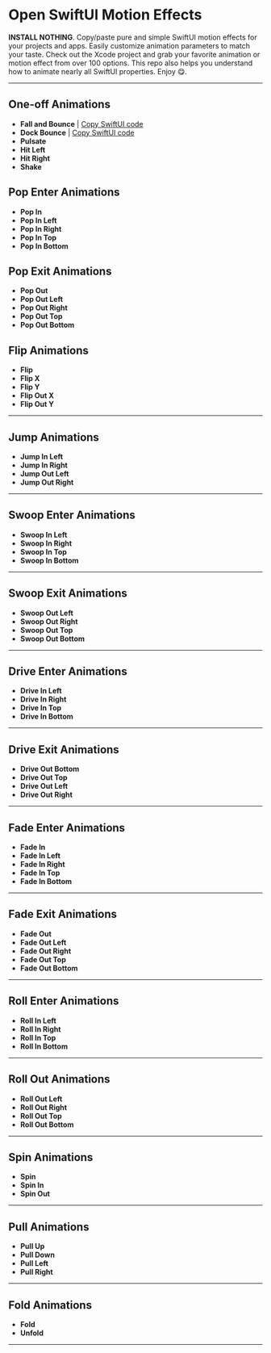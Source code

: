 # Open SwiftUI Motion Effects

**INSTALL NOTHING**. Copy/paste pure and simple SwiftUI motion effects for your projects and apps. Easily customize animation parameters to match your taste. Check out the Xcode project and grab your favorite animation or motion effect from over 100 options. This repo also helps you understand how to animate nearly all SwiftUI properties. Enjoy 😋.

---

## One-off Animations
- **Fall and Bounce** | [Copy SwiftUI code]()
- **Dock Bounce** | [Copy SwiftUI code]()
- **Pulsate**
- **Hit Left**
- **Hit Right**
- **Shake**

## Pop Enter Animations
- **Pop In**
- **Pop In Left**
- **Pop In Right**
- **Pop In Top**
- **Pop In Bottom**

## Pop Exit Animations
- **Pop Out**
- **Pop Out Left**
- **Pop Out Right**
- **Pop Out Top**
- **Pop Out Bottom**

## Flip Animations
- **Flip**
- **Flip X**
- **Flip Y**
- **Flip Out X**
- **Flip Out Y**

---

## Jump Animations
- **Jump In Left**
- **Jump In Right**
- **Jump Out Left**
- **Jump Out Right**

---

## Swoop Enter Animations
- **Swoop In Left**
- **Swoop In Right**
- **Swoop In Top**
- **Swoop In Bottom**

---

## Swoop Exit Animations
- **Swoop Out Left**
- **Swoop Out Right**
- **Swoop Out Top**
- **Swoop Out Bottom**

---

## Drive Enter Animations
- **Drive In Left**
- **Drive In Right**
- **Drive In Top**
- **Drive In Bottom**

---

## Drive Exit Animations
- **Drive Out Bottom**
- **Drive Out Top**
- **Drive Out Left**
- **Drive Out Right**

---

## Fade Enter Animations
- **Fade In**
- **Fade In Left**
- **Fade In Right**
- **Fade In Top**
- **Fade In Bottom**

---

## Fade Exit Animations
- **Fade Out**
- **Fade Out Left**
- **Fade Out Right**
- **Fade Out Top**
- **Fade Out Bottom**

---

## Roll Enter Animations
- **Roll In Left**
- **Roll In Right**
- **Roll In Top**
- **Roll In Bottom**

---

## Roll Out Animations
- **Roll Out Left**
- **Roll Out Right**
- **Roll Out Top**
- **Roll Out Bottom**

---

## Spin Animations
- **Spin**
- **Spin In**
- **Spin Out**

---

## Pull Animations
- **Pull Up**
- **Pull Down**
- **Pull Left**
- **Pull Right**

---

## Fold Animations
- **Fold**
- **Unfold**

---
